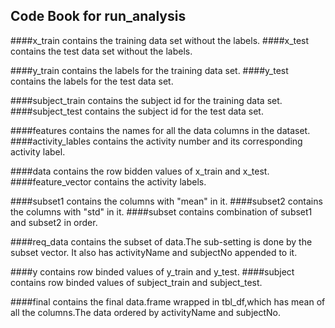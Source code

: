 ## Code Book for run_analysis 

####x_train
contains the training data set without the labels.
####x_test
contains the test data set without the labels.

####y_train
contains the labels for the training data set.
####y_test
contains the labels for the test data set.

####subject_train
contains the subject id for the training data set.
####subject_test
contains the subject id for the test data set.

####features
contains the names for all the data columns in the dataset.
####activity_lables
contains the activity number and its corresponding activity label.

####data
contains the row bidden values of x_train and x_test.
####feature_vector
contains the activity labels.

####subset1
contains the columns with "mean" in it.
####subset2
contains the columns with "std" in it.
####subset
contains combination of subset1 and subset2 in order.

####req_data
contains the subset of data.The sub-setting is done by the subset vector.
It also has activityName and subjectNo appended to it.
  
####y
contains row binded values of y_train and y_test.
####subject
contains row binded values of subject_train and subject_test.
   
####final
contains the final data.frame wrapped in tbl_df,which has mean
of all the columns.The data ordered by activityName and subjectNo.   
